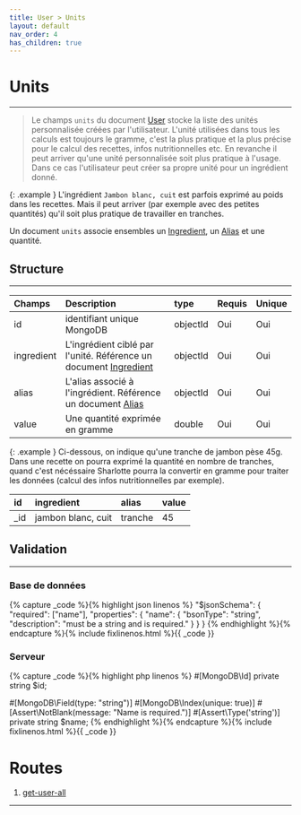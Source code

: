 ```yaml
---
title: User > Units
layout: default
nav_order: 4
has_children: true
---
```


# Units
----

> Le champs `units` du document [User] stocke la liste des unités personnalisée créées par l'utilisateur. L'unité utilisées dans tous les calculs est toujours le gramme, c'est la plus pratique et la plus précise pour le calcul des recettes, infos nutritionnelles etc. En revanche il peut arriver qu'une unité personnalisée soit plus pratique à l'usage. Dans ce cas l'utilisateur peut créer sa propre unité pour un ingrédient donné.

{: .example }
L'ingrédient `Jambon blanc, cuit` est parfois exprimé au poids dans les recettes. Mais il peut arriver (par exemple avec des petites quantités) qu'il soit plus pratique de travailler en tranches.

Un document `units` associe ensembles un [Ingredient], un [Alias] et une quantité.

## Structure
----

| Champs     | Description                                                        | type     | Requis | Unique |
|:-----------|:-------------------------------------------------------------------|:---------|:-------|:-------|
| id         | identifiant unique MongoDB                                         | objectId | Oui    | Oui    |
| ingredient | L'ingrédient ciblé par l'unité. Référence un document [Ingredient] | objectId | Oui    | Oui    |
| alias      | L'alias associé à l'ingrédient. Référence un document [Alias]      | objectId | Oui    | Oui    |
| value      | Une quantité exprimée en gramme                                    | double   | Oui    | Oui    |

{: .example }
Ci-dessous, on indique qu'une tranche de jambon pèse 45g. Dans une recette on pourra exprimé la quantité en nombre de tranches, quand c'est nécéssaire Sharlotte pourra la convertir en gramme pour traiter les données (calcul des infos nutritionnelles par exemple).

| id  | ingredient         | alias   | value |
|:----|:-------------------|:--------|:------|
| _id | jambon blanc, cuit | tranche | 45    |

## Validation
----

### Base de données

{% capture _code %}{% highlight json linenos %}
"$jsonSchema": {
    "required": ["name"],
    "properties": {
        "name": {
            "bsonType": "string",
            "description": "must be a string and is required."
        }
    }
}
{% endhighlight %}{% endcapture %}{% include fixlinenos.html %}{{ _code }}

### Serveur

{% capture _code %}{% highlight php linenos %}
#[MongoDB\Id]
private string $id;

#[MongoDB\Field(type: "string")]
#[MongoDB\Index(unique: true)]
#[Assert\NotBlank(message: "Name is required.")]
#[Assert\Type('string')]
private string $name;
{% endhighlight %}{% endcapture %}{% include fixlinenos.html %}{{ _code }}

# Routes
1. [get-user-all]

----

[User]: ../user/index.html
[Ingredient]: ../ingredient/index.html
[Alias]: ../alias/index.html
[get-user-all]: get-user-all.html